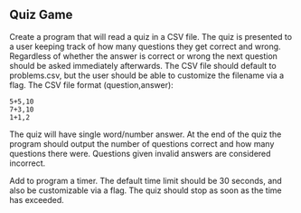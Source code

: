 ## Quiz Game

Create a program that will read a quiz in a CSV file. The quiz is presented 
to a user keeping track of how many questions they get correct and wrong. 
Regardless of whether the answer is correct or wrong the next question should be 
asked immediately afterwards. The CSV file should default to problems.csv, 
but the user should be able to customize the filename via a flag. 
The CSV file format (question,answer):

    5+5,10
    7+3,10
    1+1,2

The quiz will have single word/number answer. At the end of the quiz the program 
should output the number of questions correct and how many questions there were. 
Questions given invalid answers are considered incorrect.

Add to program a timer. The default time limit should be 30 seconds, and also be 
customizable via a flag. The quiz should stop as soon as the time has exceeded.
